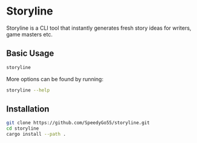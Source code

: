 # Storyline
Storyline is a CLI tool that instantly generates fresh story ideas for writers, game masters etc. 

## Basic Usage
```bash
storyline
```
More options can be found by running:
```bash
storyline --help
```
## Installation
```bash
git clone https://github.com/SpeedyGo55/storyline.git
cd storyline
cargo install --path .
```